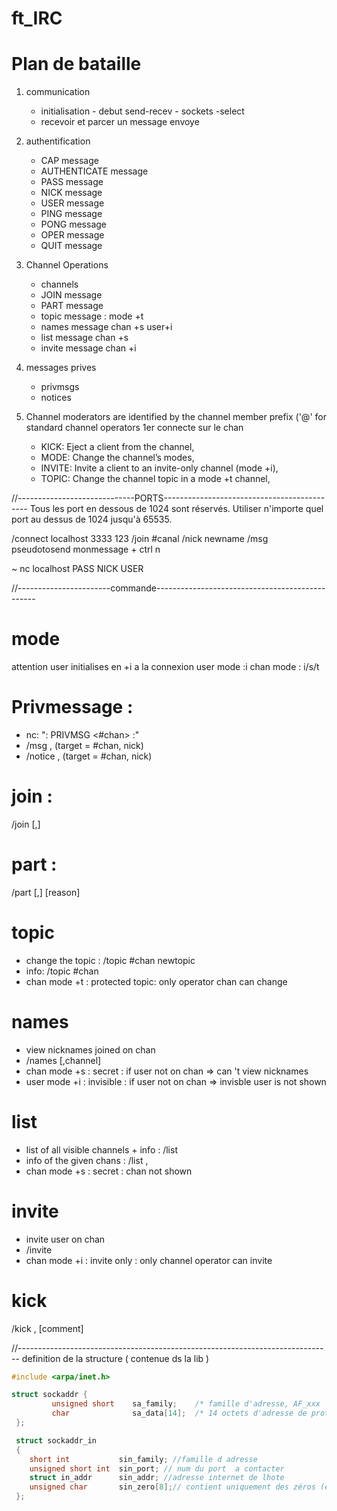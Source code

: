 # ft_IRC

# Plan de bataille 

1. communication
	- initialisation - debut send-recev - sockets -select
	- recevoir et parcer un message envoye


2. authentification 
	- CAP message
	- AUTHENTICATE message
	- PASS message
	- NICK message
	- USER message
	- PING message
	- PONG message
	- OPER message
	- QUIT message


3. Channel Operations
	- channels 
	- JOIN message
	- PART message
	- topic message : mode +t
	- names message chan +s  user+i
	- list message chan +s
	- invite message chan +i


4. messages prives
	- privmsgs
	- notices


5. Channel moderators are identified by the channel member prefix ('@' for standard channel operators
1er connecte sur le chan
	- KICK: Eject a client from the channel,
	- MODE: Change the channel’s modes,
	- INVITE: Invite a client to an invite-only channel (mode +i),
	- TOPIC: Change the channel topic in a mode +t channel,  

	
//-----------------------------PORTS--------------------------------------------
Tous les port en dessous de 1024 sont réservés.
Utiliser n'importe quel port au dessus de 1024 jusqu'à 65535.

/connect localhost 3333 123
/join #canal
/nick newname
/msg pseudotosend monmessage + ctrl n

~ nc localhost <port>
PASS <pass>
NICK <nick>
USER <nick> <user> <user> <user>


//-----------------------commande------------------------------------------------
# mode
attention user initialises en +i a la connexion
user mode :i
chan mode : i/s/t

# Privmessage :
- nc: ": <nickname> PRIVMSG <#chan> :<message>"
- /msg <target>,<target> <texte> (target = #chan, nick)
- /notice <target>,<target> <texte> (target = #chan, nick)

# join :
/join <chan>[,<chan>]

# part :
/part <chan>[,<chan>] [reason]

# topic
- change the topic : /topic #chan newtopic
- info: /topic #chan
- chan mode +t : protected topic: only operator chan can change

# names
- view nicknames joined on chan
- /names <channel>[,channel] 
- chan mode +s : secret : if user not on chan => can 't view nicknames
- user mode +i : invisible : if user not on chan => invisble user is not shown

# list
- list of all visible channels  + info : /list
- info of the given chans : /list <chan>,<chan>
- chan mode +s : secret : chan not shown

# invite
- invite user on chan
- /invite <nickname><channel>
- chan mode +i : invite only : only channel operator can invite

# kick
/kick <chan> <user>,<user> [comment]


//------------------------------------------------------------------------------
definition de la structure ( contenue ds la lib )
```c
#include <arpa/inet.h>

struct sockaddr {
         unsigned short    sa_family;    /* famille d'adresse, AF_xxx        */
         char              sa_data[14];  /* 14 octets d'adresse de protocole */
 };

 struct sockaddr_in
 {
 	short int			sin_family; //famille d adresse
 	unsigned short int	sin_port; // num du port  a contacter
 	struct in_addr		sin_addr; //adresse internet de lhote
 	unsigned char		sin_zero[8];// contient uniquement des zéros (étant donné que l'adresse IP et le port occupent 6 octets, les 8 octets restants doivent être à zéro)
 };
